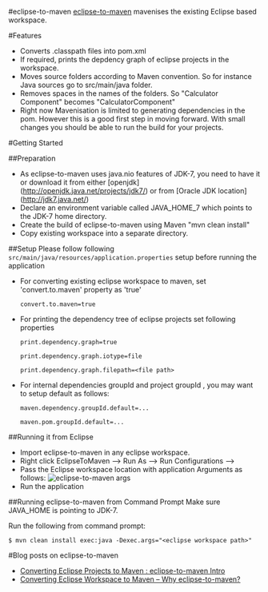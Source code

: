 #eclipse-to-maven
[eclipse-to-maven](https://github.com/vashishthask/eclipse-to-maven/) mavenises the existing Eclipse based workspace.

#Features

* Converts .classpath files into pom.xml
* If required, prints the depdency graph of eclipse projects in the workspace.
* Moves source folders according to Maven convention. So for instance Java sources go to src/main/java folder.
* Removes spaces in the names of the folders. So "Calculator Component" becomes "CalculatorComponent"
* Right now Mavenisation is limited to generating dependencies in the pom. However this is a good first step in moving forward. With small changes you should be able to run the build for your projects.

#Getting Started

##Preparation
* As eclipse-to-maven uses java.nio features of JDK-7, you need to have it or download it from either [openjdk] (http://openjdk.java.net/projects/jdk7/) or from [Oracle JDK location] (http://jdk7.java.net/)
* Declare an environment variable called JAVA_HOME_7 which points to the JDK-7 home directory.
* Create the build of eclipse-to-maven using Maven "mvn clean install"
* Copy existing workspace into a separate directory.

##Setup
Please follow following `src/main/java/resources/application.properties` setup before running the application
* For converting existing eclipse workspace to maven, set 'convert.to.maven' property as 'true'

    `convert.to.maven=true`

* For printing the dependency tree of eclipse projects set following properties

    `print.dependency.graph=true`
    
    `print.dependency.graph.iotype=file`
    
    `print.dependency.graph.filepath=<file path>`

* For internal dependencies groupId and project groupId , you may want to setup default as follows:

	`maven.dependency.groupId.default=...`

	`maven.pom.groupId.default=...`

##Running it from Eclipse

* Import eclipse-to-maven in any eclipse workspace.
* Right click EclipseToMaven --> Run As --> Run Configurations --> 
* Pass the Eclipse workspace location with application Arguments as follows:
![eclipse-to-maven args](http://sampreshan.svashishtha.com/wp-content/uploads/2012/04/eclipse-to-maven-2.png)
* Run the application



##Running eclipse-to-maven from Command Prompt
Make sure JAVA_HOME is pointing to JDK-7.

Run the following from command prompt:

	$ mvn clean install exec:java -Dexec.args="<eclipse workspace path>"
	
#Blog posts on eclipse-to-maven
* [Converting Eclipse Projects to Maven : eclipse-to-maven Intro](http://sampreshan.svashishtha.com/2012/04/12/converting-eclipse-projects-to-maven-eclipse-to-maven-intro/)
* [Converting Eclipse Workspace to Maven – Why eclipse-to-maven?](http://sampreshan.svashishtha.com/2012/04/30/converting-eclipse-workspace-to-maven-why-eclipse-to-maven/)

